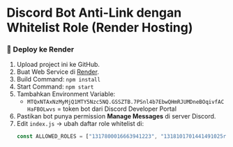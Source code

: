 # Discord Bot Anti-Link dengan Whitelist Role (Render Hosting)

### 🚀 Deploy ke Render
1. Upload project ini ke GitHub.
2. Buat Web Service di [Render](https://render.com).
3. Build Command: `npm install`
4. Start Command: `npm start`
5. Tambahkan Environment Variable:
   - `MTQxNTAxNzMyMjQ1MTY5Nzc5NQ.GSSZTB.7PSnl4b7EbwQHmRJUMDneBOqivfACHaFBOLwvs` = token bot dari Discord Developer Portal
6. Pastikan bot punya permission **Manage Messages** di server Discord.
7. Edit `index.js` → ubah daftar role whitelist di:
   ```js
   const ALLOWED_ROLES = ["1317800016663941223", "1318101701441491025r"];
